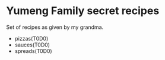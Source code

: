 # Yumeng Family secret recipes

Set of recipes as given by my grandma.

- pizzas(T0D0)
- sauces(T0D0)
- spreads(T0D0)
